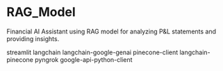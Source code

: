 # RAG_Model
Financial AI Assistant using RAG model for analyzing P&amp;L statements and providing insights.

streamlit
langchain
langchain-google-genai
pinecone-client
langchain-pinecone
pyngrok
google-api-python-client
